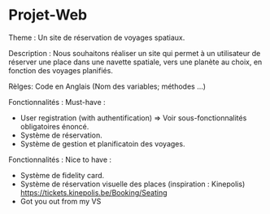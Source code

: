 # Projet-Web

Theme : Un site de réservation de voyages spatiaux.

Description : Nous souhaitons réaliser un site qui permet à un utilisateur de réserver une place dans une navette spatiale, vers une planète au choix, en fonction des voyages planifiés.

Rèlges: Code en Anglais (Nom des variables; méthodes ...)

Fonctionnalités : Must-have : 

- User registration (with authentification) => Voir sous-fonctionnalités obligatoires énoncé.
- Système de réservation.
- Système de gestion et planificatoin des voyages.


Fonctionnalités : Nice to have :
- Système de fidelity card.
- Système de réservation visuelle des places (inspiration : Kinepolis) https://tickets.kinepolis.be/Booking/Seating
- Got you out from my VS



